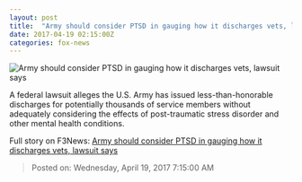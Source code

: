 ```yaml
---
layout: post
title:  "Army should consider PTSD in gauging how it discharges vets, lawsuit says"
date: 2017-04-19 02:15:00Z
categories: fox-news
---
```


![Army should consider PTSD in gauging how it discharges vets, lawsuit says](http://a57.foxnews.com/images.foxnews.com/content/fox-news/us/2017/04/18/army-should-consider-ptsd-in-gauging-how-it-discharges-vets-lawsuit-says/_jcr_content/par/featured-media/media-0.img.jpg/0/0/1492541928872.jpg?ve=1)

A federal lawsuit alleges the U.S. Army has issued less-than-honorable discharges for potentially thousands of service members without adequately considering the effects of post-traumatic stress disorder and other mental health conditions.


Full story on F3News: [Army should consider PTSD in gauging how it discharges vets, lawsuit says](http://www.f3nws.com/n/HXhVrB)

> Posted on: Wednesday, April 19, 2017 7:15:00 AM
